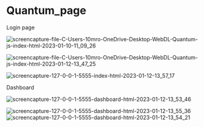 # Quantum_page

Login page

![screencapture-file-C-Users-10mro-OneDrive-Desktop-WebDL-Quantum-js-index-html-2023-01-10-11_09_26](https://user-images.githubusercontent.com/121002225/212014849-a1a6ca62-a3ed-43ff-b07a-2002069dcc10.png)


![screencapture-file-C-Users-10mro-OneDrive-Desktop-WebDL-Quantum-js-index-html-2023-01-12-13_47_25](https://user-images.githubusercontent.com/121002225/212015059-363a0515-1028-4287-984e-ef5d8e45554d.png)


![screencapture-127-0-0-1-5555-index-html-2023-01-12-13_57_17](https://user-images.githubusercontent.com/121002225/212016072-a4e735d2-e0b4-4c5c-99ae-e726643e4e37.png)

Dashboard

![screencapture-127-0-0-1-5555-dashboard-html-2023-01-12-13_53_46](https://user-images.githubusercontent.com/121002225/212015426-ed27f394-5eca-4223-992e-d5494a294ffe.png)


![screencapture-127-0-0-1-5555-dashboard-html-2023-01-12-13_55_36](https://user-images.githubusercontent.com/121002225/212015669-a283d38c-a73f-4ad5-a2e6-ac5bb236757a.png)![screencapture-127-0-0-1-5555-dashboard-html-2023-01-12-13_54_21](https://user-images.githubusercontent.com/121002225/212015761-1d0f637b-37ff-4d59-ada6-4b2f8254fde2.png)
